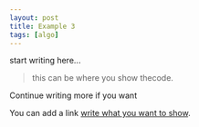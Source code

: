 ```yaml
---
layout: post
title: Example 3
tags: [algo]
---
```


start writing here...

  > this can be where you show thecode.

Continue writing more if you want

You can add a link [write what you want to show](https://github.com/Lattice3f/blog/).
